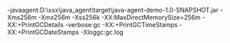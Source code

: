 -javaagent:D:\xxx\java_agent\target\java-agent-demo-1.0-SNAPSHOT.jar -Xms256m -Xmx256m -Xss256k -XX:MaxDirectMemorySize=256m -XX:+PrintGCDetails -verbose:gc -XX:+PrintGCTimeStamps -XX:+PrintGCDateStamps -Xloggc:gc.log
